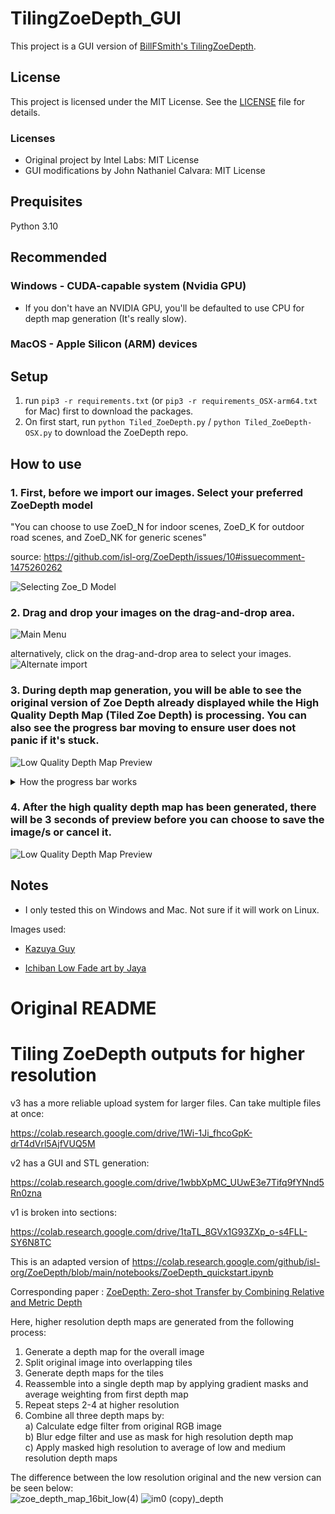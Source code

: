 # TilingZoeDepth_GUI
This project is a GUI version of [BillFSmith's TilingZoeDepth](https://github.com/BillFSmith/TilingZoeDepth).

## License
This project is licensed under the MIT License. See the [LICENSE](LICENSE) file for details.

### Licenses
- Original project by Intel Labs: MIT License
- GUI modifications by John Nathaniel Calvara: MIT License

## Prequisites
Python 3.10

## Recommended
### Windows - CUDA-capable system (Nvidia GPU)
- If you don't have an NVIDIA GPU, you'll be defaulted to use CPU for depth map generation (It's really slow).
### MacOS - Apple Silicon (ARM) devices


## Setup
1. run `pip3 -r requirements.txt` (or `pip3 -r requirements_OSX-arm64.txt` for Mac) first to download the packages.
2. On first start, run `python Tiled_ZoeDepth.py` / `python Tiled_ZoeDepth-OSX.py` to download the ZoeDepth repo.

## How to use
### 1. First, before we import our images. Select your preferred ZoeDepth model

 "You can choose to use ZoeD_N for indoor scenes, ZoeD_K for outdoor road scenes, and ZoeD_NK for generic scenes"

 source: https://github.com/isl-org/ZoeDepth/issues/10#issuecomment-1475260262

 ![Selecting Zoe_D Model](/assets/howtouse/2.gif)

### 2. Drag and drop your images on the drag-and-drop area.
 ![Main Menu](/assets/howtouse/1a.gif)

 alternatively, click on the drag-and-drop area to select your images.
 ![Alternate import](/assets/howtouse/1b.gif)

### 3. During depth map generation, you will be able to see the original version of Zoe Depth already displayed while the High Quality Depth Map (Tiled Zoe Depth) is processing. You can also see the progress bar moving to ensure user does not panic if it's stuck.
 ![Low Quality Depth Map Preview](/assets/howtouse/3.png)

<details>
<summary> How the progress bar works </summary>

The progress bar is more of an indicator on how close the process is done. I placed checkpoints around the code that will closely resemble the process progress. (It's more of a guestimation).

Here are the checkpoints:

 **1%**:     Loading Model

 **10%**:    Checking if CUDA is available or not

 **20%**++: Generating low-res depth map

 **30%**++: Generating filters

 **60%**:    Saving filters

 **60%**++: Compiling tiles & creating depth maps

 **80%**:    Saving tiles

 **90%**:    Combining depth maps

 **95%**:    Generating High-quality depth map

 **99%**:    Saving depthmaps...

 **100%**:   Images saved

</details>

### 4. After the high quality depth map has been generated, there will be 3 seconds of preview before you can choose to save the image/s or cancel it.

 ![Low Quality Depth Map Preview](/assets/howtouse/4.gif)

## Notes

- I only tested this on Windows and Mac. Not sure if it will work on Linux. 

Images used:

 - [Kazuya Guy](https://knowyourmeme.com/memes/kazuya-guy/)

 - [Ichiban Low Fade art by Jaya](https://twitter.com/grunt727idn/status/1757017781042880702)

# Original README
# Tiling ZoeDepth outputs for higher resolution
v3 has a more reliable upload system for larger files. Can take multiple files at once:

https://colab.research.google.com/drive/1Wi-1Ji_fhcoGpK-drT4dVrl5AjfVUQ5M

v2 has a GUI and STL generation:

https://colab.research.google.com/drive/1wbbXpMC_UUwE3e7Tifq9fYNnd5Rn0zna

v1 is broken into sections:

https://colab.research.google.com/drive/1taTL_8GVx1G93ZXp_o-s4FLL-SY6N8TC

This is an adapted version of https://colab.research.google.com/github/isl-org/ZoeDepth/blob/main/notebooks/ZoeDepth_quickstart.ipynb

Corresponding paper : [ZoeDepth: Zero-shot Transfer by Combining Relative and Metric Depth](https://arxiv.org/abs/2302.12288v1)

Here, higher resolution depth maps are generated from the following process:

1)  Generate a depth map for the overall image    
2)  Split original image into overlapping tiles    
3)  Generate depth maps for the tiles    
4)  Reassemble into a single depth map by applying gradient masks and average weighting from first depth map    
5)  Repeat steps 2-4 at higher resolution
6)  Combine all three depth maps by: <br>
        a) Calculate edge filter from original RGB image<br>
        b) Blur edge filter and use as mask for high resolution depth map<br>
        c) Apply masked high resolution to average of low and medium resolution depth maps

The difference between the low resolution original and the new version can be seen below:    
![zoe_depth_map_16bit_low(4)](https://github.com/BillFSmith/TilingZoeDepth/assets/66475393/64bef7b9-566b-4fbc-8a83-f3d393d13873)
![im0 (copy)_depth](https://github.com/BillFSmith/TilingZoeDepth/assets/66475393/8cebe785-a62c-4193-aa0c-7f90b17435ec)

    

